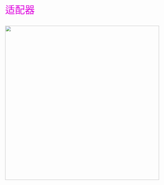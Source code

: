 <font color="#dd00dd" size=6>适配器</font><br />

<br />
<image src="static/cs/design-pattern/img/7.png" style="width:500px" />
<br/><br/><br/>
